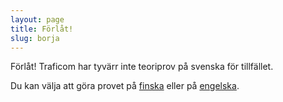 ```yaml
---
layout: page
title: Förlåt!
slug: borja
---
```


Förlåt! Traficom har tyvärr inte teoriprov på svenska för tillfället.

Du kan välja att göra provet på [finska](/aloita) eller på [engelska](/start).
